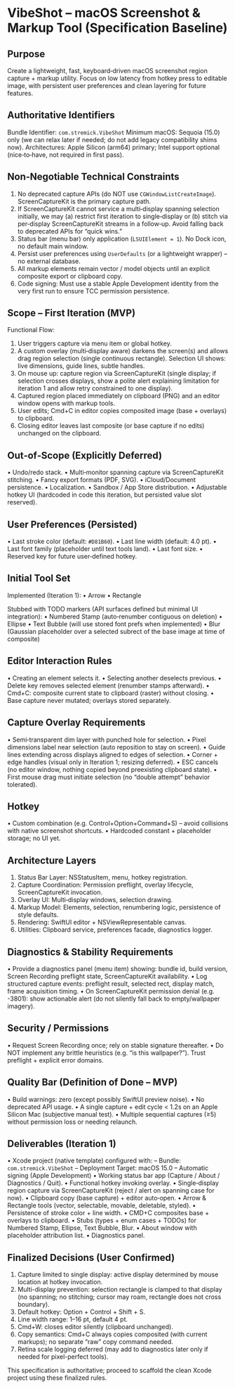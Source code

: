 VibeShot – macOS Screenshot & Markup Tool (Specification Baseline)
================================================================

Purpose
-------
Create a lightweight, fast, keyboard‑driven macOS screenshot region capture + markup utility. Focus on low latency from hotkey press to editable image, with persistent user preferences and clean layering for future features.

Authoritative Identifiers
-------------------------
Bundle Identifier: `com.stremick.VibeShot`
Minimum macOS: Sequoia (15.0) only (we can relax later if needed; do not add legacy compatibility shims now).
Architectures: Apple Silicon (arm64) primary; Intel support optional (nice‑to‑have, not required in first pass).

Non‑Negotiable Technical Constraints
------------------------------------
1. No deprecated capture APIs (do NOT use `CGWindowListCreateImage`). ScreenCaptureKit is the primary capture path.
2. If ScreenCaptureKit cannot service a multi‑display spanning selection initially, we may (a) restrict first iteration to single‑display or (b) stitch via per‑display ScreenCaptureKit streams in a follow‑up. Avoid falling back to deprecated APIs for “quick wins.”
3. Status bar (menu bar) only application (`LSUIElement = 1`). No Dock icon, no default main window.
4. Persist user preferences using `UserDefaults` (or a lightweight wrapper) – no external database.
5. All markup elements remain vector / model objects until an explicit composite export or clipboard copy.
6. Code signing: Must use a stable Apple Development identity from the very first run to ensure TCC permission persistence.

Scope – First Iteration (MVP)
-----------------------------
Functional Flow:
1. User triggers capture via menu item or global hotkey.
2. A custom overlay (multi‑display aware) darkens the screen(s) and allows drag region selection (single continuous rectangle). Selection UI shows: live dimensions, guide lines, subtle handles.
3. On mouse up: capture region via ScreenCaptureKit (single display; if selection crosses displays, show a polite alert explaining limitation for iteration 1 and allow retry constrained to one display).
4. Captured region placed immediately on clipboard (PNG) and an editor window opens with markup tools.
5. User edits; Cmd+C in editor copies composited image (base + overlays) to clipboard.
6. Closing editor leaves last composite (or base capture if no edits) unchanged on the clipboard.

Out‑of‑Scope (Explicitly Deferred)
----------------------------------
• Undo/redo stack.
• Multi‑monitor spanning capture via ScreenCaptureKit stitching.
• Fancy export formats (PDF, SVG).
• iCloud/Document persistence.
• Localization.
• Sandbox / App Store distribution.
• Adjustable hotkey UI (hardcoded in code this iteration, but persisted value slot reserved).

User Preferences (Persisted)
---------------------------
• Last stroke color (default: `#D81B60`).
• Last line width (default: 4.0 pt).
• Last font family (placeholder until text tools land).
• Last font size.
• Reserved key for future user‑defined hotkey.

Initial Tool Set
----------------
Implemented (Iteration 1):
• Arrow
• Rectangle

Stubbed with TODO markers (API surfaces defined but minimal UI integration):
• Numbered Stamp (auto‑renumber contiguous on deletion)
• Ellipse
• Text Bubble (will use stored font prefs when implemented)
• Blur (Gaussian placeholder over a selected subrect of the base image at time of composite)

Editor Interaction Rules
------------------------
• Creating an element selects it.
• Selecting another deselects previous.
• Delete key removes selected element (renumber stamps afterward).
• Cmd+C: composite current state to clipboard (raster) without closing.
• Base capture never mutated; overlays stored separately.

Capture Overlay Requirements
----------------------------
• Semi‑transparent dim layer with punched hole for selection.
• Pixel dimensions label near selection (auto reposition to stay on screen).
• Guide lines extending across displays aligned to edges of selection.
• Corner + edge handles (visual only in Iteration 1; resizing deferred).
• ESC cancels (no editor window, nothing copied beyond preexisting clipboard state).
• First mouse drag must initiate selection (no “double attempt” behavior tolerated).

Hotkey
------
• Custom combination (e.g. Control+Option+Command+S) – avoid collisions with native screenshot shortcuts.
• Hardcoded constant + placeholder storage; no UI yet.

Architecture Layers
-------------------
1. Status Bar Layer: NSStatusItem, menu, hotkey registration.
2. Capture Coordination: Permission preflight, overlay lifecycle, ScreenCaptureKit invocation.
3. Overlay UI: Multi‑display windows, selection drawing.
4. Markup Model: Elements, selection, renumbering logic, persistence of style defaults.
5. Rendering: SwiftUI editor + NSViewRepresentable canvas.
6. Utilities: Clipboard service, preferences facade, diagnostics logger.

Diagnostics & Stability Requirements
-----------------------------------
• Provide a diagnostics panel (menu item) showing: bundle id, build version, Screen Recording preflight state, ScreenCaptureKit availability.
• Log structured capture events: preflight result, selected rect, display match, frame acquisition timing.
• On ScreenCaptureKit permission denial (e.g. -3801): show actionable alert (do not silently fall back to empty/wallpaper imagery).

Security / Permissions
----------------------
• Request Screen Recording once; rely on stable signature thereafter.
• Do NOT implement any brittle heuristics (e.g. “is this wallpaper?”). Trust preflight + explicit error domains.

Quality Bar (Definition of Done – MVP)
--------------------------------------
• Build warnings: zero (except possibly SwiftUI preview noise).
• No deprecated API usage.
• A single capture + edit cycle < 1.2s on an Apple Silicon Mac (subjective manual test).
• Multiple sequential captures (≥5) without permission loss or needing relaunch.

Deliverables (Iteration 1)
-------------------------
• Xcode project (native template) configured with:
  – Bundle: `com.stremick.VibeShot`
  – Deployment Target: macOS 15.0
  – Automatic signing (Apple Development)
• Working status bar app (Capture / About / Diagnostics / Quit).
• Functional hotkey invoking overlay.
• Single‑display region capture via ScreenCaptureKit (reject / alert on spanning case for now).
• Clipboard copy (base capture) + editor auto‑open.
• Arrow & Rectangle tools (vector, selectable, movable, deletable, styled).
• Persistence of stroke color + line width.
• CMD+C composites base + overlays to clipboard.
• Stubs (types + enum cases + TODOs) for Numbered Stamp, Ellipse, Text Bubble, Blur.
• About window with placeholder attribution list.
• Diagnostics panel.

Finalized Decisions (User Confirmed)
-----------------------------------
1. Capture limited to single display: active display determined by mouse location at hotkey invocation.
2. Multi-display prevention: selection rectangle is clamped to that display (no spanning; no stitching; cursor may roam, rectangle does not cross boundary).
3. Default hotkey: Option + Control + Shift + S.
4. Line width range: 1–16 pt, default 4 pt.
5. Cmd+W: closes editor silently (clipboard unchanged).
6. Copy semantics: Cmd+C always copies composited (with current markups); no separate “raw” copy command needed.
7. Retina scale logging deferred (may add to diagnostics later only if needed for pixel-perfect tools).

This specification is authoritative; proceed to scaffold the clean Xcode project using these finalized rules.